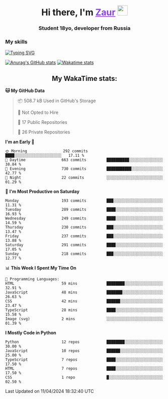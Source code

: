 <h1 align="center">
    Hi there, I'm 
    <a href="https://t.me/skyguy" target="_blank" style="color: #8C43EA">Zaur</a>
    <img src="https://github.com/blackcater/blackcater/raw/main/images/Hi.gif" height="32">
</h1>

<h3 align="center">
    Student 18yo, developer from Russia
</h3>  

### **My skills**
[![Typing SVG](https://readme-typing-svg.herokuapp.com?font=Oxanium&duration=3000&pause=1500&color=8C43EA&height=30&lines=Python:+FastAPI,+Flask,+Aiogram,+Telethon;SQL:+PostgreSQL,+SQLite;JavaScript/TypeScript:+React.js;HTML+(PUG),+CSS+(SCSS))](https://git.io/typing-svg)

[![Anurag's GitHub stats](https://github-readme-stats.vercel.app/api?username=mrskyguy&hide_title=true&count_private=true&show_icons=true&title_color=8C43EA&icon_color=BE57EA&bg_color=30,191919,341b56&text_color=B1B1B1&border_radius=10&hide_border=true)](https://github.com/anuraghazra/github-readme-stats)
[![Wakatime stats](https://github-readme-stats.vercel.app/api/wakatime?username=skyguy&hide_title=true&show_icons=true&title_color=8C43EA&icon_color=BE57EA&bg_color=30,191919,341b56&text_color=B1B1B1&border_radius=10&hide_border=true)](https://github.com/anuraghazra/github-readme-stats)


<h2 align="center"> My WakaTime stats: </h2>

<!--START_SECTION:waka-->
**🐱 My GitHub Data** 

> 📦 508.7 kB Used in GitHub's Storage 
 > 
> 🚫 Not Opted to Hire
 > 
> 📜 17 Public Repositories 
 > 
> 🔑 26 Private Repositories 
 > 
**I'm an Early 🐤** 

```text
🌞 Morning                292 commits         ████░░░░░░░░░░░░░░░░░░░░░   17.11 % 
🌆 Daytime                663 commits         ██████████░░░░░░░░░░░░░░░   38.84 % 
🌃 Evening                730 commits         ███████████░░░░░░░░░░░░░░   42.77 % 
🌙 Night                  22 commits          ░░░░░░░░░░░░░░░░░░░░░░░░░   01.29 % 
```
📅 **I'm Most Productive on Saturday** 

```text
Monday                   193 commits         ███░░░░░░░░░░░░░░░░░░░░░░   11.31 % 
Tuesday                  289 commits         ████░░░░░░░░░░░░░░░░░░░░░   16.93 % 
Wednesday                249 commits         ████░░░░░░░░░░░░░░░░░░░░░   14.59 % 
Thursday                 230 commits         ███░░░░░░░░░░░░░░░░░░░░░░   13.47 % 
Friday                   237 commits         ███░░░░░░░░░░░░░░░░░░░░░░   13.88 % 
Saturday                 291 commits         ████░░░░░░░░░░░░░░░░░░░░░   17.05 % 
Sunday                   218 commits         ███░░░░░░░░░░░░░░░░░░░░░░   12.77 % 
```


📊 **This Week I Spent My Time On** 

```text
💬 Programming Languages: 
HTML                     59 mins             ████████░░░░░░░░░░░░░░░░░   32.91 % 
JavaScript               48 mins             ███████░░░░░░░░░░░░░░░░░░   26.63 % 
CSS                      42 mins             ██████░░░░░░░░░░░░░░░░░░░   23.47 % 
TypeScript               28 mins             ████░░░░░░░░░░░░░░░░░░░░░   15.58 % 
Image (svg)              2 mins              ░░░░░░░░░░░░░░░░░░░░░░░░░   01.39 % 
```

**I Mostly Code in Python** 

```text
Python                   12 repos            ████████░░░░░░░░░░░░░░░░░   30.00 % 
JavaScript               10 repos            ██████░░░░░░░░░░░░░░░░░░░   25.00 % 
TypeScript               7 repos             ████░░░░░░░░░░░░░░░░░░░░░   17.50 % 
HTML                     7 repos             ████░░░░░░░░░░░░░░░░░░░░░   17.50 % 
CSS                      1 repo              █░░░░░░░░░░░░░░░░░░░░░░░░   02.50 % 
```




 Last Updated on 11/04/2024 18:32:40 UTC
<!--END_SECTION:waka-->
